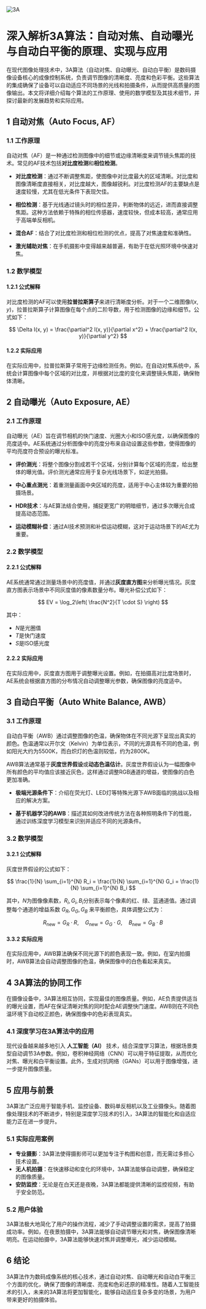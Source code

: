 ![3A](Base/3A/3A.png)
# 深入解析3A算法：自动对焦、自动曝光与自动白平衡的原理、实现与应用

在现代图像处理技术中，3A算法（自动对焦、自动曝光、自动白平衡）是数码摄像设备核心的成像控制系统，负责调节图像的清晰度、亮度和色彩平衡。这些算法的集成确保了设备可以自动适应不同场景的光线和拍摄条件，从而提供高质量的图像输出。本文将详细介绍每个算法的工作原理、使用的数学模型及其技术细节，并探讨最新的发展趋势和实际应用。

## 1 自动对焦（Auto Focus, AF）

### 1.1 工作原理

自动对焦（AF）是一种通过检测图像中的细节或边缘清晰度来调节镜头焦距的技术。常见的AF技术包括**对比度检测**和**相位检测**。

- **对比度检测**：通过不断调整焦距，使图像中对比度最大的区域清晰。对比度和图像清晰度直接相关，对比度越大，图像越锐利。对比度检测AF的主要缺点是速度较慢，尤其在低光条件下表现欠佳。

- **相位检测**：基于光线通过镜头时的相位差异，判断物体的远近，进而直接调整焦距。这种方法依赖于特殊的相位传感器，速度较快，但成本较高，通常应用于高端单反相机。

- **混合AF**：结合了对比度检测和相位检测的优点，提高了对焦速度和准确性。

- **激光辅助对焦**：在手机摄影中变得越来越普遍，有助于在低光照环境中快速对焦。

### 1.2 数学模型

#### 1.2.1 公式解释

对比度检测的AF可以使用**拉普拉斯算子**来进行清晰度分析。对于一个二维图像$I(x, y)$，拉普拉斯算子计算图像在每个点的二阶导数，用于检测图像的边缘和细节。公式如下：

$$
\Delta I(x, y) = \frac{\partial^2 I(x, y)}{\partial x^2} + \frac{\partial^2 I(x, y)}{\partial y^2}
$$

#### 1.2.2 实际应用

在实际应用中，拉普拉斯算子常用于边缘检测任务。例如，在自动对焦系统中，系统会计算图像中每个区域的对比度，并根据对比度的变化来调整镜头焦距，确保物体清晰。

## 2 自动曝光（Auto Exposure, AE）

### 2.1 工作原理

自动曝光（AE）旨在调节相机的快门速度、光圈大小和ISO感光度，以确保图像的亮度适中。AE系统通过分析图像中的亮度分布来自动设置这些参数，使得图像的平均亮度符合预设的曝光标准。

- **评价测光**：将整个图像分割成若干个区域，分别计算每个区域的亮度，给出整体的曝光值。评价测光通常应用于复杂光线场景下，如逆光拍摄。

- **中心重点测光**：着重测量画面中央区域的亮度，适用于中心主体较为重要的拍摄场景。

- **HDR技术**：与AE算法结合使用，捕捉更宽广的明暗细节，通过多次曝光合成提高动态范围。

- **运动模糊补偿**：通过AI技术预测和补偿运动模糊，这对于运动场景下的AE尤为重要。

### 2.2 数学模型

#### 2.2.1 公式解释

AE系统通常通过测量场景中的亮度值，并通过**灰度直方图**来分析曝光情况。灰度直方图表示场景中不同灰度值的像素数量分布。曝光补偿公式如下：

$$
EV = \log_2\left( \frac{N^2}{T \cdot S} \right)
$$

其中：

- $N$是光圈值
- $T$是快门速度
- $S$是ISO感光度

#### 2.2.2 实际应用

在实际应用中，灰度直方图用于调整曝光设置。例如，在拍摄高对比度场景时，AE系统会根据直方图的分布情况自动调整曝光参数，确保图像的亮度适中。

## 3 自动白平衡（Auto White Balance, AWB）

### 3.1 工作原理

自动白平衡（AWB）通过调整图像的色温，确保物体在不同光源下呈现出真实的颜色。色温通常以开尔文（Kelvin）为单位表示，不同的光源具有不同的色温，例如阳光大约为5500K，而白炽灯的色温则较低，约为2800K。

AWB算法通常基于**灰度世界假设**或**动态色温估计**。灰度世界假设认为一幅图像中所有颜色的平均值应该接近灰色，这样通过调整RGB通道的增益，使图像的白色更加准确。

- **极端光源条件下**：介绍在荧光灯、LED灯等特殊光源下AWB面临的挑战以及相应的解决方案。

- **基于机器学习的AWB**：描述其如何改进传统方法在各种照明条件下的性能，通过训练深度学习模型来识别并适应不同的光源条件。

### 3.2 数学模型

#### 3.2.1 公式解释

灰度世界假设的公式如下：

$$
\frac{1}{N} \sum_{i=1}^{N} R_i = \frac{1}{N} \sum_{i=1}^{N} G_i = \frac{1}{N} \sum_{i=1}^{N} B_i
$$

其中，$N$为图像像素数，$R_i, G_i, B_i$分别表示每个像素的红、绿、蓝通道值。通过调整每个通道的增益系数 $G_R, G_G, G_B$ 来平衡颜色，具体调整公式为：

$$
R_{\text{new}} = G_R \cdot R, \quad G_{\text{new}} = G_G \cdot G, \quad B_{\text{new}} = G_B \cdot B
$$

#### 3.3.2 实际应用

在实际应用中，AWB算法确保不同光源下的颜色表现一致。例如，在室内拍摄时，AWB算法会自动调整图像的色温，确保图像中的白色看起来真实。

## 4 3A算法的协同工作

在摄像设备中，3A算法相互协同，实现最佳的图像质量。例如，AE负责提供适当的曝光设置，而AF在保证清晰对焦的同时配合AE调整快门速度。AWB则在不同色温环境下自动校正颜色，确保图像中的色彩表现真实。

### 4.1 深度学习在3A算法中的应用

现代设备越来越多地引入 **人工智能（AI）** 技术，结合深度学习算法，根据场景类型自动调节3A参数。例如，卷积神经网络（CNN）可以用于特征提取，从而优化对焦、曝光和白平衡设置。此外，生成对抗网络（GANs）可以用于图像增强，进一步提升图像质量。

## 5 应用与前景

3A算法广泛应用于智能手机、监控设备、数码单反相机以及工业摄像头。随着图像处理技术的不断进步，特别是深度学习技术的引入，3A算法的智能化和自适应能力正在进一步提升。

### 5.1 实际应用案例

- **专业摄影**：3A算法使得摄影师可以更加专注于构图和创意，而无需过多担心技术设置。
- **无人机拍摄**：在快速移动和变化的环境中，3A算法能够自动调整，确保稳定的图像质量。
- **安防监控**：无论是在白天还是夜晚，3A算法都能提供清晰的监控视频，有助于安全防范。

### 5.2 用户体验

3A算法极大地简化了用户的操作流程，减少了手动调整设置的需求，提高了拍摄成功率。例如，在夜景拍摄中，3A算法能够自动调节曝光和对焦，确保图像清晰明亮。在运动拍摄中，3A算法能够快速对焦并调整曝光，减少运动模糊。

## 6 结论

3A算法作为数码成像系统的核心技术，通过自动对焦、自动曝光和自动白平衡三个方面的优化，确保了图像的清晰度、亮度和色彩还原的精准性。随着人工智能技术的引入，未来的3A算法将更加智能化，能够自动适应复杂多变的场景，为用户带来更好的拍摄体验。
